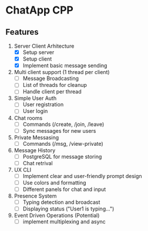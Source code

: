 # ChatApp CPP

## Features

1. Server Client Arhitecture
    - [x] Setup server
    - [x] Setup client
    - [x] Implement basic message sending
2. Multi client support (1 thread per client)
    - [ ] Message Broadcasting
    - [ ] List of threads for cleanup
    - [ ] Handle client per thread
3. Simple User Auth
    - [ ] User registration
    - [ ] User login
4. Chat rooms
    - [ ] Commands (/create, /join, /leave)
    - [ ] Sync messages for new users
5. Private Messasing
    - [ ] Commands (/msg, /view-private)
6. Message History
    - [ ] PostgreSQL for message storing
    - [ ] Chat retrival
7. UX CLI
    - [ ] Implement clear and user-friendly prompt design
    - [ ] Use colors and formatting
    - [ ] Different panels for chat and input
8. Presence System
    - [ ] Typing detection and broadcast
    - [ ] Displaying status ("User1 is typing...")
9. Event Driven Operations (Potential)
    - [ ] implement multiplexing and async
